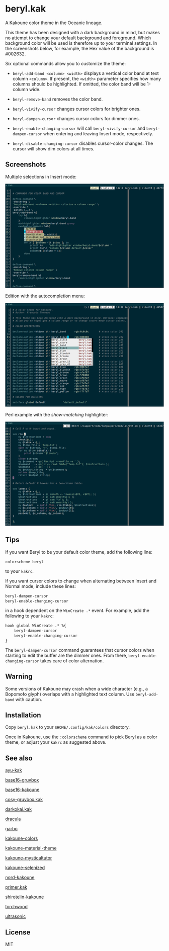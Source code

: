 # beryl.kak

A Kakoune color theme in the Oceanic lineage.

This theme has been designed with a dark background in mind, but makes no attempt to change your
default background and foreground. Which background color will be used is therefore up to your
terminal settings. In the screenshots below, for example, the Hex value of the background is
#002632.

Six optional commands allow you to customize the theme:

- `beryl-add-band <column> <width>` displays a vertical color band at text column `<column>`. If
present, the `<width>` parameter specifies how many columns should be highlighted. If omitted, the
color band will be 1-column wide.

- `beryl-remove-band` removes the color band.

- `beryl-vivify-cursor` changes cursor colors for brighter ones.

- `beryl-dampen-cursor` changes cursor colors for dimmer ones.

- `beryl-enable-changing-cursor` will call `beryl-vivify-cursor` and `beryl-dampen-cursor` when
entering and leaving Insert mode, respectively.

- `beryl-disable-changing-cursor` disables cursor-color changes. The cursor will show dim colors at
all times.

## Screenshots

Multiple selections in Insert mode:

![Kakoune, multiple](multiple.png)

Edition with the autocompletion menu:

![Kakoune, completion](completion.png)

Perl example with the _show-matching_ highlighter:

![Kakoune, perl](perl.png)

## Tips

If you want Beryl to be your default color theme, add the following line:

    colorscheme beryl

to your `kakrc`.

If you want cursor colors to change when alternating between Insert and Normal mode, include
these lines:

    beryl-dampen-cursor
    beryl-enable-changing-cursor

in a hook dependent on the `WinCreate .*` event. For example, add the following to your `kakrc`:

    hook global WinCreate .* %{
        beryl-dampen-cursor
        beryl-enable-changing-cursor
    }

The `beryl-dampen-cursor` command guarantees that cursor colors when starting to edit the buffer are
the dimmer ones. From there, `beryl-enable-changing-cursor` takes care of color alternation.

## Warning

Some versions of Kakoune may crash when a wide character (e.g., a Bopomofo glyph) overlaps with a
highlighted text column. Use `beryl-add-band` with caution.

## Installation

Copy `beryl.kak` to your `$HOME/.config/kak/colors` directory.

Once in Kakoune, use the `:colorscheme` command to pick Beryl as a color theme, or adjust your
`kakrc` as suggested above.

## See also

[ayu-kak](https://github.com/Icantjuddle/ayu-kak)

[base16-gruvbox](https://github.com/andreyorst/base16-gruvbox.kak)

[base16-kakoune](https://github.com/leira/base16-kakoune)

[cosy-gruvbox.kak](https://github.com/Anfid/cosy-gruvbox.kak)

[darkokai.kak](https://github.com/markolenik/darkokai.kak)

[dracula](https://github.com/dracula/kakoune)

[garbo](https://github.com/gustavo-hms/garbo)

[kakoune-colors](https://github.com/Delapouite/kakoune-colors)

[kakoune-material-theme](https://github.com/valerdi/kakoune-material-theme)

[kakoune-mysticaltutor](https://github.com/caksoylar/kakoune-mysticaltutor)

[kakoune-selenized](https://github.com/TeddyDD/kakoune-selenized)

[nord-kakoune](https://github.com/rubberydub/nord-kakoune)

[primer.kak](https://github.com/evanrelf/primer.kak)

[shirotelin-kakoune](https://github.com/esessoms/shirotelin-kakoune)

[torchwood](https://github.com/codymlewis/torchwood)

[ultrasonic](https://github.com/Jackojc/ultrasonic)

## License

MIT

